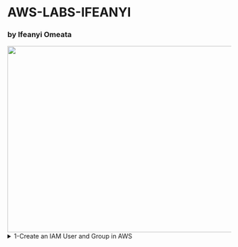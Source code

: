 # AWS-LABS-IFEANYI
### by Ifeanyi Omeata

<img src="https://github.com/user-attachments/assets/86d5c182-8292-40b4-ac6e-f7bd1d782460" width="720" height="420" />

<details>
  <summary> 1-Create an IAM User and Group in AWS</summary>
  <img src="https://github.com/user-attachments/assets/f6ef721f-2f2d-48eb-8ac7-7246ed0a6aec" width="80" height="40" />


  [VIDEO LINK](https://youtu.be/svUj_aHjNVk)
  - [ ] **Open IAM Console**  
    - [ ] **Go to the AWS Management Console.**
    - [ ] **Enter "IAM" in the search bar and go to the IAM console.**
    - [ ] **Notice the IAM service is global and doesn't require region selection.**

</details>
